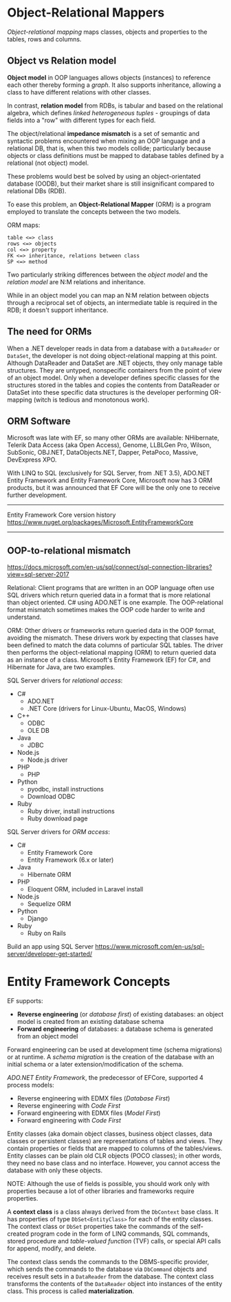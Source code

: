 # Object-Relational Mappers

*Object-relational mapping* maps classes, objects and properties to the tables, rows and columns.


## Object vs Relation model

**Object model** in OOP languages allows objects (instances) to reference each other thereby forming a *graph*. It also supports inheritance, allowing a class to have different relations with other classes.

In contrast, **relation model** from RDBs, is tabular and based on the relational algebra, which defines *linked heterogeneous tuples* - groupings of data fields into a "row" with different types for each field.

The object/relational **impedance mismatch** is a set of semantic and syntactic problems encountered when mixing an OOP language and a relational DB, that is, when this two models collide; particularly because objects or class definitions must be mapped to database tables defined by a relational (not object) model.

These problems would best be solved by using an object-orientated database (OODB), but their market share is still insignificant compared to relational DBs (RDB).

To ease this problem, an **Object-Relational Mapper** (ORM) is a program employed to translate the concepts between the two models.

ORM maps:
```
table <=> class
rows <=> objects
col <=> property
FK <=> inheritance, relations between class
SP <=> method
```

Two particularly striking differences between the *object model* and the *relation model* are N:M relations and inheritance.

While in an object model you can map an N:M relation between objects through a reciprocal set of objects, an intermediate table is required in the RDB; it doesn't support inheritance.



## The need for ORMs
When a .NET developer reads in data from a database with a `DataReader` or `DataSet`, the developer is not doing object-relational mapping at this point. Although DataReader and DataSet are .NET objects, they only manage table structures. They are untyped, nonspecific containers from the point of view of an object model. Only when a developer defines specific classes for the structures stored in the tables and copies the contents from DataReader or DataSet into these specific data structures is the developer performing OR-mapping (witch is tedious and monotonous work).

## ORM Software
Microsoft was late with EF, so many other ORMs are available: NHibernate, Telerik Data Access (aka Open Access), Genome, LLBLGen Pro, Wilson, SubSonic, OBJ.NET, DataObjects.NET, Dapper, PetaPoco, Massive, DevExpress XPO.

With LINQ to SQL (exclusively for SQL Server, from .NET 3.5), ADO.NET Entity Framework and Entity Framework Core, Microsoft now has 3 ORM products, but it was announced that EF Core will be the only one to receive further development.



---

Entity Framework Core version history
https://www.nuget.org/packages/Microsoft.EntityFrameworkCore



---

## OOP-to-relational mismatch

https://docs.microsoft.com/en-us/sql/connect/sql-connection-libraries?view=sql-server-2017

Relational: Client programs that are written in an OOP language often use SQL drivers which return queried data in a format that is more relational than object oriented. C# using ADO.NET is one example. The OOP-relational format mismatch sometimes makes the OOP code harder to write and understand.

ORM: Other drivers or frameworks return queried data in the OOP format, avoiding the mismatch. These drivers work by expecting that classes have been defined to match the data columns of particular SQL tables. The driver then performs the object-relational mapping (ORM) to return queried data as an instance of a class. Microsoft's Entity Framework (EF) for C#, and Hibernate for Java, are two examples.


SQL Server drivers for *relational access*:
* C#
  - ADO.NET
  - .NET Core (drivers for Linux-Ubuntu, MacOS, Windows)
* C++
  - ODBC
  - OLE DB
* Java
  - JDBC
* Node.js
  - Node.js driver
* PHP
  - PHP
* Python
  - pyodbc, install instructions
  - Download ODBC
* Ruby
  - Ruby driver, install instructions
  - Ruby download page


SQL Server drivers for *ORM access*:
* C#
  - Entity Framework Core
  - Entity Framework (6.x or later)
* Java
  - Hibernate ORM
* PHP
  - Eloquent ORM, included in Laravel install
* Node.js
  - Sequelize ORM
* Python
  - Django
* Ruby
  - Ruby on Rails


Build an app using SQL Server
https://www.microsoft.com/en-us/sql-server/developer-get-started/







# Entity Framework Concepts

EF supports:
* **Reverse engineering** (or *database first*) of existing databases: an object model is created from an existing database schema 
* **Forward engineering** of databases: a database schema is generated from an object model

Forward engineering can be used at development time (schema migrations) or at runtime. A *schema migration* is the creation of the database with an initial schema or a later extension/modification of the schema.

*ADO.NET Entity Framework*, the predecessor of EFCore, supported 4 process models:
* Reverse engineering with EDMX files (*Database First*)
* Reverse engineering with *Code First*
* Forward engineering with EDMX files (*Model First*)
* Forward engineering with *Code First*

Entity classes (aka domain object classes, business object classes, data classes or persistent classes) are representations of tables and views. They contain properties or fields that are mapped to columns of the tables/views. Entity classes can be plain old CLR objects (POCO classes); in other words, they need no base class and no interface. However, you cannot access the database with only these objects.

NOTE: Although the use of fields is possible, you should work only with properties because a lot of other libraries and frameworks require properties.


A **context class** is a class always derived from the `DbContext` base class. It has properties of type `DbSet<EntityClass>` for each of the entity classes. The context class or `DbSet` properties take the commands of the self-created program code in the form of LINQ commands, SQL commands, stored procedure and *table-valued function* (TVF) calls, or special API calls for append, modify, and delete.

The context class sends the commands to the DBMS-specific provider, which sends the commands to the database via `DbCommand` objects and receives result sets in a `DataReader` from the database. The context class transforms the contents of the `DataReader` object into instances of the entity class. This process is called **materialization**.
